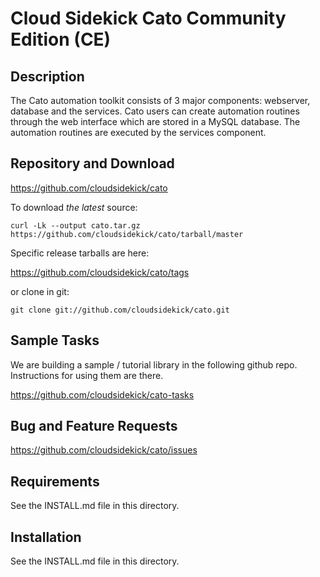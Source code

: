 # Cloud Sidekick Cato Community Edition (CE)

## Description

The Cato automation toolkit consists of 3 major components: webserver, 
database and the services. Cato users can create automation routines
through the web interface which are stored in a MySQL database. The 
automation routines are executed by the services component.  

## Repository and Download

https://github.com/cloudsidekick/cato

To download _the latest_ source:

```
curl -Lk --output cato.tar.gz https://github.com/cloudsidekick/cato/tarball/master
```

Specific release tarballs are here:

https://github.com/cloudsidekick/cato/tags

or clone in git:

```
git clone git://github.com/cloudsidekick/cato.git
```

## Sample Tasks

We are building a sample / tutorial library in the following github repo. 
Instructions for using them are there.

https://github.com/cloudsidekick/cato-tasks

## Bug and Feature Requests

https://github.com/cloudsidekick/cato/issues

## Requirements

See the INSTALL.md file in this directory.

## Installation

See the INSTALL.md file in this directory.
